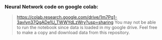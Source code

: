 
### Neural Network code on google colab: 
> https://colab.research.google.com/drive/1m7Pg1-3avIyn37QgADe1U_TWWYdLzWry?usp=sharing
You may not be able to run the notebook since data is loaded in my google drive. Feel free to make a copy and download data from this repository.
